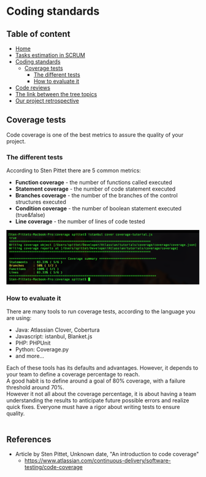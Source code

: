# Coding standards

## Table of content
* [Home](/README.md)
* [Tasks estimation in SCRUM](/readme-content/tasks-estimation.md)
* [Coding standards](/readme-content/coding-standards.md)
    * [Coverage tests](#coverage-tests-br)
        * [The different tests](#the-different-testsbr)
        * [How to evaluate it](#how-to-evaluate-itbr)
* [Code reviews](/readme-content/code-reviews.md)
* [The link between the tree topics](/readme-content/topics-link.md)
* [Our project retrospective](/readme-content/project-retrospective.md)


## Coverage tests <br>

Code coverage is one of the best metrics to assure the quality of your project.

### The different tests<br>

According to Sten Pittet there are 5 common metrics:<br> 
- <b>Function coverage</b> - the number of functions called executed
- <b>Statement coverage</b> - the number of code statement executed
- <b>Branches coverage</b> - the number of the branches of the control structures executed
- <b>Condition coverage</b> - the number of boolean statement executed (true&false) 
- <b>Line coverage</b> - the number of lines of code tested<br>

<img src="./pictures/coding-standards/coverage-tests/tests-results.png"><br>

### How to evaluate it<br>

There are many tools to run coverage tests, according to the language you are using:<br>
- Java: Atlassian Clover, Cobertura
- Javascript: istanbul, Blanket.js
- PHP: PHPUnit
- Python: Coverage.py<br>
- and more...

Each of these tools has its defaults and advantages. However, it depends to your team to define a coverage percentage to reach.<br>
A good habit is to define around a goal of 80% coverage, with a failure threshold around 70%.<br>
However it not all about the coverage percentage, it is about having a team understanding the results to anticipate future possible errors and realize quick fixes. Everyone must have a rigor about writing tests to ensure quality.<br><br>


## References

- Article by Sten Pittet, Unknown date, "An introduction to code coverage"
    - https://www.atlassian.com/continuous-delivery/software-testing/code-coverage